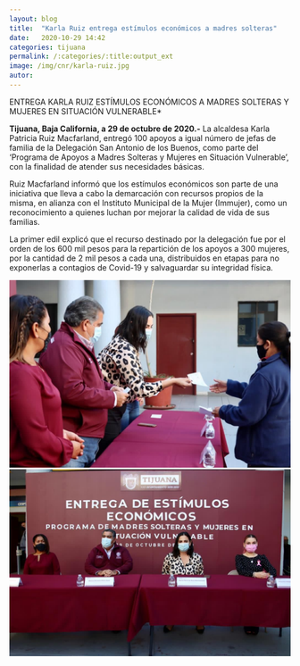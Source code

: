 ```yaml
---
layout: blog
title:  "Karla Ruiz entrega estímulos económicos a madres solteras"
date:   2020-10-29 14:42  
categories: tijuana
permalink: /:categories/:title:output_ext
image: /img/cnr/karla-ruiz.jpg
autor: 
---
```


 
ENTREGA KARLA RUIZ ESTÍMULOS ECONÓMICOS A MADRES SOLTERAS Y MUJERES EN SITUACIÓN VULNERABLE*

**Tijuana, Baja California, a 29 de octubre de 2020.-** La alcaldesa Karla Patricia Ruiz Macfarland, entregó 100 apoyos a igual número de jefas de familia de la Delegación San Antonio de los Buenos, como parte del ‘Programa de Apoyos a Madres Solteras y Mujeres en Situación Vulnerable’, con la finalidad de atender sus necesidades básicas.

Ruiz Macfarland informó que los estímulos económicos son parte de una iniciativa que lleva a cabo la demarcación con recursos propios de la misma, en alianza con el Instituto Municipal de la Mujer (Immujer), como un reconocimiento a quienes luchan por mejorar la calidad de vida de sus familias.

La primer edil explicó que el recurso destinado por la delegación fue por el orden de los 600 mil pesos para la repartición de los apoyos a 300 mujeres, por la cantidad de 2 mil pesos a cada una, distribuidos en etapas para no exponerlas a contagios de Covid-19 y salvaguardar su integridad física.

<div id="carouselExampleSlidesOnly" class="carousel slide" data-ride="carousel">
  <div class="carousel-inner">
    <div class="carousel-item active">
       <img class="d-block w-100" src="/img/cnr/karla-ruiz.jpg" loading="lazy"  alt="Alcaldesa de Tijuana">
    </div>
    <div class="carousel-item">
      <img class="d-block w-100" src="/img/cnr/karla-ruiz-2.jpg" loading="lazy"  alt="Ayuntamiento de Tijuana">
    </div>
  </div>
</div>